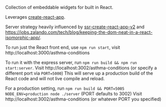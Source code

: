Collection of embeddable widgets for built in React.

Leverages [create-react-app](https://github.com/facebookincubator/create-react-app).

Server strategy heavily influenced by [ssr-create-react-app-v2](https://github.com/ayroblu/ssr-create-react-app-v2) and https://jobs.zalando.com/tech/blog/keeping-the-dom-neat-in-a-react-isomorphic-app/.

To run just the React front end, use `npm run start`, visit http://localhost:3000/asthma-conditions

To run it with the express server, run `npm run build && npm run start:server`.
Visit http://localhost:3002/asthma-conditions (or specify a different port via `PORT=5000`)
This will serve up a production build of the React code and will not live compile and reload.

For a production setting, run `npm run build && PORT=5005 NODE_ENV=production node ./server` (PORT defaults to 3002)
Visit http://localhost:3002/asthma-conditions (or whatever PORT you specified)


